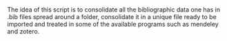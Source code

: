 # 

The idea of this script is to consolidate all the bibliographic data one has in .bib files spread around a folder, consolidate it in a unique file ready to be imported and treated in some of the available programs such as mendeley and zotero.

